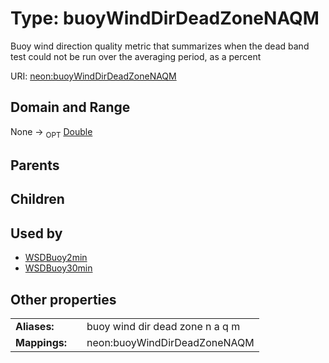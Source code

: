 
# Type: buoyWindDirDeadZoneNAQM


Buoy wind direction quality metric that summarizes when the dead band test could not be run over the averaging period, as a percent

URI: [neon:buoyWindDirDeadZoneNAQM](https://data.neonscience.org/buoyWindDirDeadZoneNAQM)


## Domain and Range

None ->  <sub>OPT</sub> [Double](types/Double.md)

## Parents


## Children


## Used by

 * [WSDBuoy2min](WSDBuoy2min.md)
 * [WSDBuoy30min](WSDBuoy30min.md)

## Other properties

|  |  |  |
| --- | --- | --- |
| **Aliases:** | | buoy wind dir dead zone n a q m |
| **Mappings:** | | neon:buoyWindDirDeadZoneNAQM |

